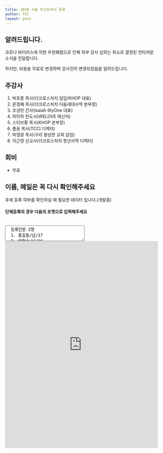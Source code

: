 ```yaml
---
title: 2020 서울 라스트러너 등록 
author: TCC 
layout: post
---
```


## 알려드립니다.

코로나 바이러스에 의한 우한폐렴으로 인해 외부 강사 섭외는 취소로 결정된 안타까운 소식을 전달합니다.

하지만, 비용을 무료로 변경하며 강사진이 변경되었음을 알려드립니다.

## 주강사

1. 박호종 목사(더크로스처치 담임/KHOP 대표)
2. 문정혜 목사(더크로스처치 다음세대사역 본부장)
3. 조성민 간사(Isaiah 6tyOne 대표)
4. 하민하 전도사(WELOVE 메신저)
5. 스티브황 목사(KHOP 본부장)
6. 폴윤 목사(TCCI 디렉터)
7. 박영광 목사(구리 왕성한 교회 담임)
8. 이근영 선교사(더크로스처치 청년사역 디렉터)

## 회비

- 무료

## 이름, 메일은 꼭 다시 확인해주세요

후에 등록 여부를 확인하실 때 필요한 데이터 입니다.(개발중)

#### 단체등록의 경우 다음의 포맷으로 입력해주세요

<br>

<textarea class="example" readonly cols="30" rows="3">
  등록인원 2명
  1. 홍길동/남/17
  2. 박철수/남/16
</textarea>

<br>

<iframe src="https://docs.google.com/forms/d/e/1FAIpQLSfNSRCj6aOALITXPZtGH_Y1PHqRh0wilheU6O9HzW5DMbzYQQ/viewform?embedded=true" 
width="100%" height="680" frameborder="0" marginheight="0" marginwidth="0">로드 중…</iframe>
